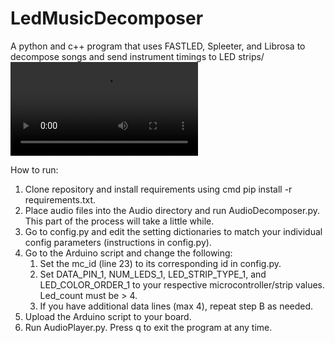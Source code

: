 # LedMusicDecomposer
A python and c++ program that uses FASTLED, Spleeter, and Librosa to decompose songs and send instrument timings to LED strips/
<video src="https://user-images.githubusercontent.com/83613942/197366009-708d8ef7-c574-4348-a960-b75f6436b11c.mp4"></video>

How to run:
  1. Clone repository and install requirements using cmd pip install -r requirements.txt.
  2. Place audio files into the Audio directory and run AudioDecomposer.py. This part of the process will take a little while.
  3. Go to config.py and edit the setting dictionaries to match your individual config parameters (instructions in config.py).
  4. Go to the Arduino script and change the following:
     1. Set the mc_id (line 23) to its corresponding id in config.py.
     2. Set DATA_PIN_1, NUM_LEDS_1, LED_STRIP_TYPE_1, and LED_COLOR_ORDER_1 to your respective microcontroller/strip values. Led_count must be > 4.
     3. If you have additional data lines (max 4), repeat step B as needed.
  5. Upload the Arduino script to your board.
  6. Run AudioPlayer.py. Press q to exit the program at any time.
 
